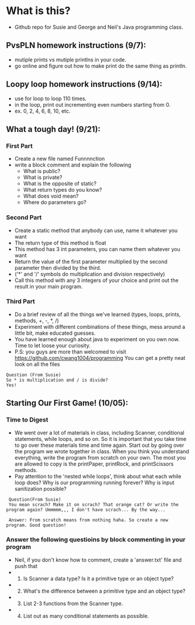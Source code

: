 # What is this?
 - Github repo for Susie and George and Neil's Java programming class.

## PvsPLN homework instructions (9/7):
 - mutiple prints vs mutiple printlns in your code.
 - go online and figure out how to make print do the same thing as println.

## Loopy loop homework instructions (9/14):
 - use for loop to loop 110 times.
 - in the loop, print out incrementing even numbers starting from 0.
 - ex. 0, 2, 4, 6, 8, 10, etc.

## What a tough day! (9/21):
### First Part
 - Create a new file named Funnnnction
 - write a block comment and explain the following
 	- What is public?
 	- What is private?
 	- What is the opposite of static?
 	- What return types do you know? 
 	- What does void mean?
 	- Where do parameters go?

### Second Part
 - Create a static method that anybody can use, name it whatever you want
 - The return type of this method is float
 - This method has 3 int parameters, you can name them whatever you want
 - Return the value of the first parameter multiplied by the second parameter then divided by the third. 
 - ('\*' and '/' symbols do multiplication and division respectively)
 - Call this method with any 3 integers of your choice and print out the result in your main program.
 
### Third Part
 - Do a brief review of all the things we've learned (types, loops, prints, methods, +, -, *, /)
 - Experiment with different combinations of these things, mess around a little bit, make educated guesses.
 - You have learned enough about java to experiment on you own now. Time to let loose your curiosity.
 - P.S: you guys are more than welcomed to visit https://github.com/cwang1004/programming You can get a pretty neat look on all the     files 
```
Question (From Susie)
So * is multiplication and / is divide?
Yes!
```

## Starting Our First Game! (10/05):
### Time to Digest
 - We went over a lot of materials in class, including Scanner, conditional statements, while loops, and so on. So it is important that you take time to go over these materials time and time again. Start out by going over the program we wrote together in class. When you think you understand everything, write the program from scratch on your own. The most you are allowed to copy is the printPaper, printRock, and printScissors methods.
 - Pay attention to the 'nested while loops', think about what each while loop does? Why is our programming running forever? Why is input sanitization possible?
```
 Question(From Susie)
 You mean scrach? Make it on scrach? That orange cat? Or write the program again? Ummmmm,,, I don't have scrach... By the way...
 
 Answer: From scratch means from nothing haha. So create a new program. Good question!
```

### Answer the following questioins by block commenting in your program
- Neil, if you don't know how to comment, create a 'answer.txt' file and push that
- 1. Is Scanner a data type? Is it a primitive type or an object type?
- 2. What's the difference between a primitive type and an object type?
- 3. List 2-3 functions from the Scanner type.
- 4. List out as many conditional statements as possible.
